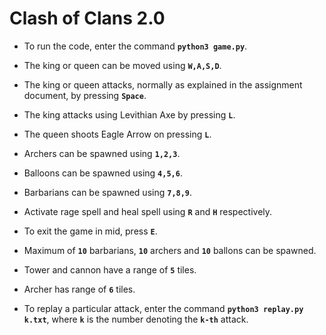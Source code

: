 # Clash of Clans 2.0

- To run the code, enter the command **`python3 game.py`**.
- The king or queen can be moved using **`W,A,S,D`**.
- The king or queen attacks, normally as explained in the assignment document, by pressing **`Space`**.
- The king attacks using Levithian Axe by pressing **`L`**.
- The queen shoots Eagle Arrow on pressing **`L`**.
- Archers can be spawned using **`1,2,3`**.
- Balloons can be spawned using **`4,5,6`**.
- Barbarians can be spawned using **`7,8,9`**.
- Activate rage spell and heal spell using **`R`** and **`H`** respectively.
- To exit the game in mid, press **`E`**.


- Maximum of **`10`** barbarians, **`10`** archers and **`10`** ballons can be spawned.
- Tower and cannon have a range of **`5`** tiles.
- Archer has range of **`6`** tiles.

- To replay a particular attack, enter the command **`python3 replay.py k.txt`**, where **`k`** is the number denoting the **`k-th`** attack.